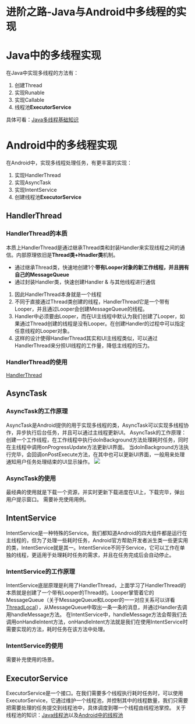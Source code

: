 # 进阶之路-Java与Android中多线程的实现
# Java中的多线程实现
在Java中实现多线程的方法有：

1. 创建Thread
2. 实现Runable
3. 实现Callable
4. 线程池**ExecutorService**

具体可看：[Java多线程基础知识](https://www.yuque.com/starryluli/nlqqod/gudnt4hl050mqyhl)
# Android中的多线程实现
在Android中，实现多线程处理任务，有更丰富的实现：

1. 实现HandlerThread
2. 实现AsyncTask
3. 实现IntentService
4. 创建线程池**ExecutorService**
## HandlerThread
### HandlerThread的本质
本质上HandlerThread是通过继承Thread类和封装Handler来实现线程之间的通信。内部原理依旧是**Thread类+Hnadler类**机制。

- 通过继承Thread类，快速地创建1个**带有Looper对象的新工作线程，并且拥有自己的MessageQueue**
- 通过封装Handler类，快速创建Handler & 与其他线程进行通信
1. 因此HandlerThread本身就是一个线程
2. 不同于直接通过Thread类创建的线程，HandlerThread它是一个带有Looper，并且通过Looper会创建MessageQueue的线程。
3. Handler中必须要由Looper，而在UI主线程中默认为我们创建了Looper，如果通过Thread创建的线程是没有Looper。在创建Handler的过程中可以指定任意线程的Looper对象。
4. 这样的设计使得HandlerThread其实和UI主线程类似，可以通过HandlerThread来分担UI线程的工作量，降低主线程的压力。
### HandlerThread的使用
[HandlerThread](https://www.yuque.com/starryluli/android/pvazd98ncvqxgkmh)
## AsyncTask
### AsyncTask的工作原理
AsyncTask是Android提供的用于实现多线程的类，AsyncTask可以实现多线程协作，异步执行后台任务，并且可以通过主线程更新UI。
AsyncTask的工作原理：创建一个工作线程，在工作线程中执行doInBackground方法处理耗时任务，同时在主线程中调用onProgressUpdate方法更新UI界面。
当doInBackground方法执行完毕，会回调onPostExecute方法，在其中也可以更新UI界面，一般用来处理通知用户任务处理结束的UI显示操作。
![](https://cdn.nlark.com/yuque/0/2023/webp/32682386/1698454912318-6bf449af-29cf-4588-8e58-be80540f295f.webp#averageHue=%23f7f7f7&clientId=u75af9340-fc70-4&from=paste&id=u158cb11a&originHeight=653&originWidth=1200&originalType=url&ratio=1.5&rotation=0&showTitle=false&status=done&style=none&taskId=u75eb49f2-1d69-49f3-ad8d-ee2ec0e5a70&title=)
### AsyncTask的使用
最经典的使用就是下载一个资源，并实时更新下载进度在UI上，下载完毕，弹出用户提示窗口。
需要补充使用用例。
## IntentService
IntentService是一种特殊的Service。我们都知道Android的四大组件都是运行在主线程的，但为了处理一些耗时任务，Android官方帮助开发者派生类一些更实用的类，IntentService就是其一。IntentService不同于Service，它可以工作在单独的线程，更适用于处理耗时任务的需求，并且在任务完成后会自动停止。
### IntentService的工作原理
IntentService底层原理是利用了HandlerThread，上面学习了HandlerThread的本质就是创建了一个带有Looper的Thread的。Looper掌管着它的MessageQueue（关于MessageQueue和Looper的一一对应关系可以详看[ThreadLocal](https://www.yuque.com/starryluli/android/ukc498h580rgn4zw)），从MessageQueue中取出一条一条的消息，并通过Handler去调用handleMessage方法。
在IntentService中，handleMessage方法会帮我们去调用onHandleIntent方法，onHandleIntent方法就是我们在使用IntentService时需要实现的方法，耗时任务在该方法中处理。
### IntentService的使用
需要补充使用的场景。
## ExecutorService
ExecutorService是一个接口。在我们需要多个线程执行耗时任务时，可以使用ExecutorService，它通过维护一个线程池，并控制其中的线程数量，我们只需要把需要处理的任务提交到线程池中，具体调度到哪一个线程由线程池掌控。
关于线程池的知识：[Java线程池](https://www.yuque.com/starryluli/android/qq2m0aqw5e8kcys2)以及[Android中的线程池](https://www.yuque.com/starryluli/android/eykcuaw5x0d20o0b)



